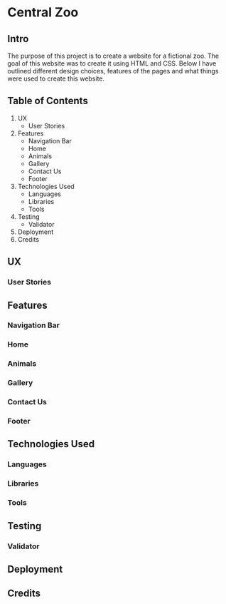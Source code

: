 # Central Zoo

## Intro

The purpose of this project is to create a website for a fictional zoo.
The goal of this website was to create it using HTML and CSS.
Below I have outlined different design choices, features of the pages
and what things were used to create this website.

## Table of Contents

1. UX
   - User Stories
2. Features
   - Navigation Bar
   - Home
   - Animals
   - Gallery
   - Contact Us
   - Footer
3. Technologies Used
   - Languages
   - Libraries
   - Tools
4. Testing
   - Validator
5. Deployment
6. Credits

## UX

### User Stories

## Features

### Navigation Bar

### Home

### Animals

### Gallery

### Contact Us

### Footer

## Technologies Used

### Languages

### Libraries

### Tools

## Testing

### Validator

## Deployment

## Credits
